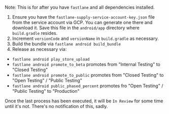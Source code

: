 Note: This is for after you have `fastlane` and all dependencies installed.

1. Ensure you have the `fastlane-supply-service-account-key.json` file from the
   service account via GCP. You can generate one there and download it. Save
   this file in the `android/app` directory where `build.gradle` resides.
2. Increment `versionCode` and `versionName` in `build.gradle` as necessary.
3. Build the bundle via `fastlane android build_bundle`
4. Release as necessary via:

- `fastlane android play_store_upload`
- `fastlane android promote_to_beta` promotes from "Internal Testing" to "Closed
  Testing"
- `fastlane android promote_to_public` promotes from "Closed Testing" to "Open
  Testing" / "Public Testing"
- `fastlane android public_phased_percent` promotes fro "Open Testing" / "Public
  Testing" to "Production"

Once the last process has been executed, it will be `In Review` for some time
until it's not. There's no notification of this, sadly.
